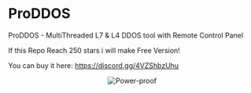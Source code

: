 # ProDDOS
ProDDOS - MultiThreaded L7 &amp; L4 DDOS tool with Remote Control Panel

If this Repo Reach 250 stars i will make Free Version!

You can buy it here: https://discord.gg/4VZShbzUhu

<p align="center">
  <img src="https://cdn.discordapp.com/attachments/1129880311048699916/1129924066158051328/image.png" title="Power-proof">
</p>
